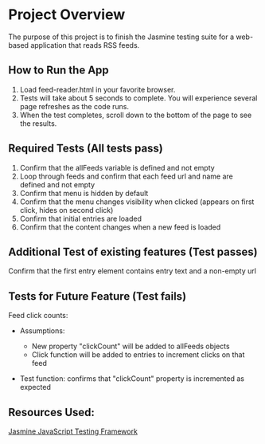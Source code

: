 # Project Overview

The purpose of this project is to finish the Jasmine testing suite for a web-based application that reads RSS feeds.

## How to Run the App
1. Load feed-reader.html in your favorite browser.
2. Tests will take about 5 seconds to complete.  You will experience several page refreshes as the code runs.
3. When the test completes, scroll down to the bottom of the page to see the results.

## Required Tests (All tests pass)
1. Confirm that the allFeeds variable is defined and not empty
2. Loop through feeds and confirm that each feed url and name are defined and not empty
3. Confirm that menu is hidden by default
4. Confirm that the menu changes visibility when clicked (appears on first click, hides on second click)
5. Confirm that initial entries are loaded
6. Confirm that the content changes when a new feed is loaded

## Additional Test of existing features (Test passes)
Confirm that the first entry element contains entry text and a non-empty url

## Tests for Future Feature (Test fails)
Feed click counts:
* Assumptions:
  * New property "clickCount" will be added to allFeeds objects
  * Click function will be added to entries to increment clicks on that feed

* Test function: confirms that "clickCount" property is incremented as expected


## Resources Used:
[Jasmine JavaScript Testing Framework](http://jasmine.github.io/)
